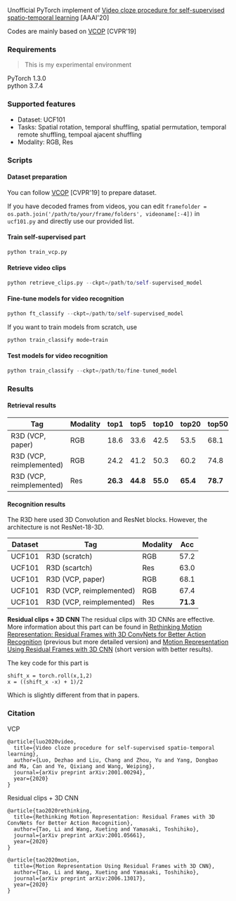 Unofficial PyTorch implement of [Video cloze procedure for self-supervised spatio-temporal learning](https://arxiv.org/abs/2001.00294) [AAAI'20]

Codes are mainly based on [VCOP](https://github.com/xudejing/video-clip-order-prediction) [CVPR'19] 

### Requirements
> This is my experimental environment

PyTorch 1.3.0   
python 3.7.4

### Supported features
- Dataset: UCF101
- Tasks: Spatial rotation, temporal shuffling, spatial permutation, temporal remote shuffling, tempoal ajacent shuffling
- Modality: RGB, Res

### Scripts
#### Dataset preparation
You can follow [VCOP](https://github.com/xudejing/video-clip-order-prediction) [CVPR'19] to prepare dataset.

If you have decoded frames from videos, you can edit `framefolder = os.path.join('/path/to/your/frame/folders', videoname[:-4])` in `ucf101.py` and directly use our provided list.

#### Train self-supervised part
```python
python train_vcp.py
```

#### Retrieve video clips
```python
python retrieve_clips.py --ckpt=/path/to/self-supervised_model
```

#### Fine-tune models for video recognition
```python
python ft_classify --ckpt=/path/to/self-supervised_model
```
If you want to train models from scratch, use
```python
python train_classify mode=train
```

#### Test models for video recognition
```python
python train_classify --ckpt=/path/to/fine-tuned_model
```

### Results
#### Retrieval results
Tag | Modality | top1 | top5 | top10 | top20 | top50
---|---|---|---|---|---|---
R3D (VCP, paper) | RGB | 18.6 | 33.6 | 42.5| 53.5 | 68.1
R3D (VCP, reimplemented) | RGB | 24.2 | 41.2 | 50.3 | 60.2 | 74.8 
R3D (VCP, reimplemented) | Res | **26.3** | **44.8** | **55.0** | **65.4** | **78.7** 

#### Recognition results
The R3D here used 3D Convolution and ResNet blocks. However, the architecture is not ResNet-18-3D.

Dataset | Tag | Modality | Acc
---|---|---|---
UCF101 | R3D (scratch) | RGB | 57.2
UCF101 | R3D (scartch) | Res | 63.0
UCF101 | R3D (VCP, paper) | RGB | 68.1
UCF101 | R3D (VCP, reimplemented) | RGB | 67.4
UCF101 | R3D (VCP, reimplemented) | Res | **71.3**

**Residual clips + 3D CNN** The residual clips with 3D CNNs are effective. More information about this part can be found in [Rethinking Motion Representation: Residual Frames with 3D ConvNets for Better Action Recognition](https://arxiv.org/abs/2001.05661) (previous but more detailed version) and [Motion Representation Using Residual Frames with 3D CNN](https://arxiv.org/abs/2006.13017) (short version with better results).

The key code for this part is 
```
shift_x = torch.roll(x,1,2)
x = ((shift_x -x) + 1)/2
```
Which is slightly different from that in papers.

### Citation
VCP
```
@article{luo2020video,
  title={Video cloze procedure for self-supervised spatio-temporal learning},
  author={Luo, Dezhao and Liu, Chang and Zhou, Yu and Yang, Dongbao and Ma, Can and Ye, Qixiang and Wang, Weiping},
  journal={arXiv preprint arXiv:2001.00294},
  year={2020}
}
```
Residual clips + 3D CNN
```
@article{tao2020rethinking,
  title={Rethinking Motion Representation: Residual Frames with 3D ConvNets for Better Action Recognition},
  author={Tao, Li and Wang, Xueting and Yamasaki, Toshihiko},
  journal={arXiv preprint arXiv:2001.05661},
  year={2020}
}

@article{tao2020motion,
  title={Motion Representation Using Residual Frames with 3D CNN},
  author={Tao, Li and Wang, Xueting and Yamasaki, Toshihiko},
  journal={arXiv preprint arXiv:2006.13017},
  year={2020}
}
```
